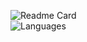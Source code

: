 ![Readme Card](https://github-readme-stats.vercel.app/api?username=thatgravyboat&count_private=true&show_icons=true&theme=dracula)
<br>
![Languages](https://github-readme-stats.vercel.app/api/top-langs?username=thatgravyboat&count_private=true&theme=dracula)
